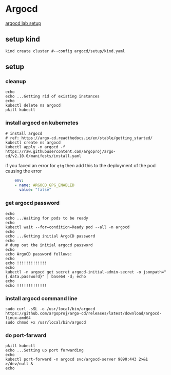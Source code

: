 # Argocd
[argocd lab setup](https://github.com/skillrepos/argo-setup)

## setup kind
```shell
kind create cluster #--config argocd/setup/kind.yaml 
```

## setup
### cleanup
```shell
echo
echo ...Getting rid of existing instances
echo
kubectl delete ns argocd
pkill kubectl
```

### install argocd on kubernetes
```shell
# install argocd
# ref: https://argo-cd.readthedocs.io/en/stable/getting_started/
kubectl create ns argocd
kubectl apply -n argocd -f https://raw.githubusercontent.com/argoproj/argo-cd/v2.10.0/manifests/install.yaml

```
if you faced an error for `gtg` then add this to the deployment of the pod causing the error
```yaml
    env:
    - name: ARGOCD_GPG_ENABLED
      value: "false"

```

### get argocd password
```shell
echo
echo ...Waiting for pods to be ready
echo
kubectl wait --for=condition=Ready pod --all -n argocd
echo
echo ...Getting initial ArgoCD password
echo
# dump out the initial argocd password
echo
echo ArgoCD password follows:
echo
echo !!!!!!!!!!!!!
echo
kubectl -n argocd get secret argocd-initial-admin-secret -o jsonpath="{.data.password}" | base64 -d; echo
echo
echo !!!!!!!!!!!!!

```

### install argocd command line
```shell
sudo curl -sSL -o /usr/local/bin/argocd https://github.com/argoproj/argo-cd/releases/latest/download/argocd-linux-amd64
sudo chmod +x /usr/local/bin/argocd

```

### do port-farward
```shell
pkill kubectl
echo ...Setting up port forwarding
echo
kubectl port-forward -n argocd svc/argocd-server 9090:443 2>&1 >/dev/null &
echo

```
